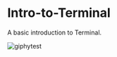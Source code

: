 # Intro-to-Terminal
A basic introduction to Terminal. 

![giphytest](https://github.com/sbweins/Intro-to-Terminal/blob/main/Assets/index.gif?raw=true)
